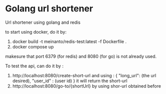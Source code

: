 # Golang url shortener
Url shortener using golang and redis

to start using docker, do it by:
1. docker build -t meinanto/redis-test:latest -f Dockerfile .
2. docker compose up

makesure that port 6379 (for redis) and 8080 (for go) is not already used. 

To test the api, can do it by :
1. http://localhost:8080/create-short-url and using :
    {
        "long_url": (the url desired),
        "user_id" : (user id)
    }
    it will return the short-url
2. http://localhost:8080/go-to/{shortUrl} by using shor-url obtained before